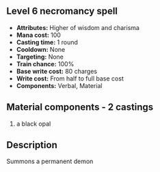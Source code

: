 ## Level 6 necromancy spell

- **Attributes:** Higher of wisdom and charisma
- **Mana cost:** 100
- **Casting time:** 1 round
- **Cooldown:** None
- **Targeting:** None
- **Train chance:** 100%
- **Base write cost:** 80 charges
- **Write cost:** From half to full base cost
- **Components:** Verbal, Material

## Material components - 2 castings

1. a black opal

## Description

Summons a permanent demon
